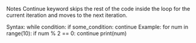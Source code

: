 Notes
Continue keyword skips the rest of the code inside the loop for the current iteration and moves to the next iteration.

Syntax:
while condition:
    if some_condition:
        continue
Example:
for num in range(10):
    if num % 2 == 0:
        continue
    print(num)